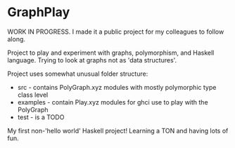 # GraphPlay

WORK IN PROGRESS. I made it a public project for my colleagues to follow along.

Project to play and experiment with graphs, polymorphism, and Haskell language.
Trying to look at graphs not as 'data structures'.

Project uses somewhat unusual folder structure:  
* src - contains PolyGraph.xyz modules with mostly polymorphic type class level
* examples - contain Play.xyz modules for ghci use to play with the PolyGraph
* test - is a TODO

My first non-'hello world' Haskell project!  Learning a TON and having lots of fun.
